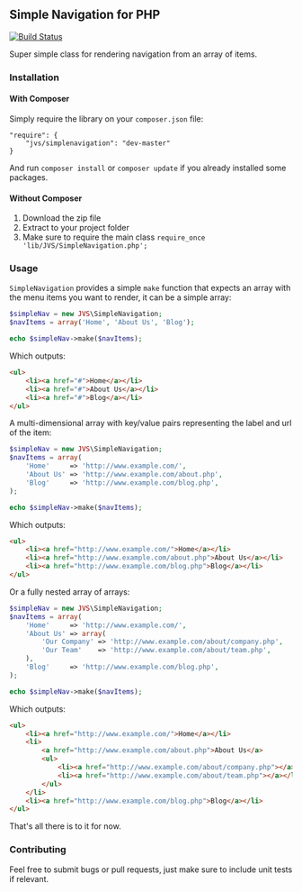 ## Simple Navigation for PHP

[![Build Status](https://travis-ci.org/JV-Software/SimpleNavigation.png?branch=master)](https://travis-ci.org/JV-Software/SimpleNavigation)

Super simple class for rendering navigation from an array of items.

### Installation

#### With Composer

Simply require the library on your `composer.json` file:

```
"require": {
    "jvs/simplenavigation": "dev-master"
}
```

And run `composer install` or `composer update` if you already installed some
packages.

#### Without Composer

1. Download the zip file
2. Extract to your project folder
3. Make sure to require the main class `require_once 'lib/JVS/SimpleNavigation.php';`

### Usage

`SimpleNavigation` provides a simple `make` function that expects an array with the menu items you want to render, it can be a simple array:

```php
$simpleNav = new JVS\SimpleNavigation;
$navItems = array('Home', 'About Us', 'Blog');

echo $simpleNav->make($navItems);
```

Which outputs:

```html
<ul>
    <li><a href="#">Home</a></li>
    <li><a href="#">About Us</a></li>
    <li><a href="#">Blog</a></li>
</ul>
```

A multi-dimensional array with key/value pairs representing the label and url of the item:

```php
$simpleNav = new JVS\SimpleNavigation;
$navItems = array(
    'Home'     => 'http://www.example.com/',
    'About Us' => 'http://www.example.com/about.php',
    'Blog'     => 'http://www.example.com/blog.php',
);

echo $simpleNav->make($navItems);
```

Which outputs:

```html
<ul>
    <li><a href="http://www.example.com/">Home</a></li>
    <li><a href="http://www.example.com/about.php">About Us</a></li>
    <li><a href="http://www.example.com/blog.php">Blog</a></li>
</ul>
```

Or a fully nested array of arrays:

```php
$simpleNav = new JVS\SimpleNavigation;
$navItems = array(
    'Home'     => 'http://www.example.com/',
    'About Us' => array(
        'Our Company' => 'http://www.example.com/about/company.php',
        'Our Team'    => 'http://www.example.com/about/team.php',
    ),
    'Blog'     => 'http://www.example.com/blog.php',
);

echo $simpleNav->make($navItems);
```

Which outputs:

```html
<ul>
    <li><a href="http://www.example.com/">Home</a></li>
    <li>
        <a href="http://www.example.com/about.php">About Us</a>
        <ul>
            <li><a href="http://www.example.com/about/company.php"></a></li>
            <li><a href="http://www.example.com/about/team.php"></a></li>
        </ul>  
    </li>
    <li><a href="http://www.example.com/blog.php">Blog</a></li>
</ul>
```

That's all there is to it for now.

### Contributing

Feel free to submit bugs or pull requests, just make sure to include unit tests if relevant.
